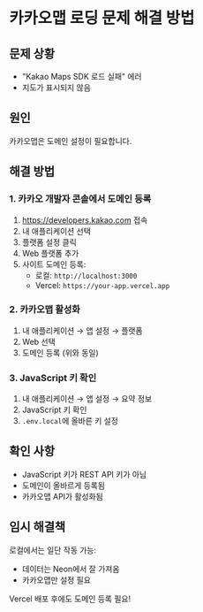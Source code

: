 # 카카오맵 로딩 문제 해결 방법

## 문제 상황

- "Kakao Maps SDK 로드 실패" 에러
- 지도가 표시되지 않음

## 원인

카카오맵은 도메인 설정이 필요합니다.

## 해결 방법

### 1. 카카오 개발자 콘솔에서 도메인 등록

1. https://developers.kakao.com 접속
2. 내 애플리케이션 선택
3. 플랫폼 설정 클릭
4. Web 플랫폼 추가
5. 사이트 도메인 등록:
   - 로컬: `http://localhost:3000`
   - Vercel: `https://your-app.vercel.app`

### 2. 카카오맵 활성화

1. 내 애플리케이션 → 앱 설정 → 플랫폼
2. Web 선택
3. 도메인 등록 (위와 동일)

### 3. JavaScript 키 확인

1. 내 애플리케이션 → 앱 설정 → 요약 정보
2. JavaScript 키 확인
3. `.env.local`에 올바른 키 설정

## 확인 사항

- JavaScript 키가 REST API 키가 아님
- 도메인이 올바르게 등록됨
- 카카오맵 API가 활성화됨

## 임시 해결책

로컬에서는 일단 작동 가능:

- 데이터는 Neon에서 잘 가져옴
- 카카오맵만 설정 필요

Vercel 배포 후에도 도메인 등록 필요!
